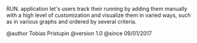 
RUN. application let's users track their running by adding them manually
with a high level of customization and visualize them in varied ways,
such as in various graphs and ordered by several criteria.
 
@author Tobias Pristupin
@version 1.0
@since 09/01/2017
